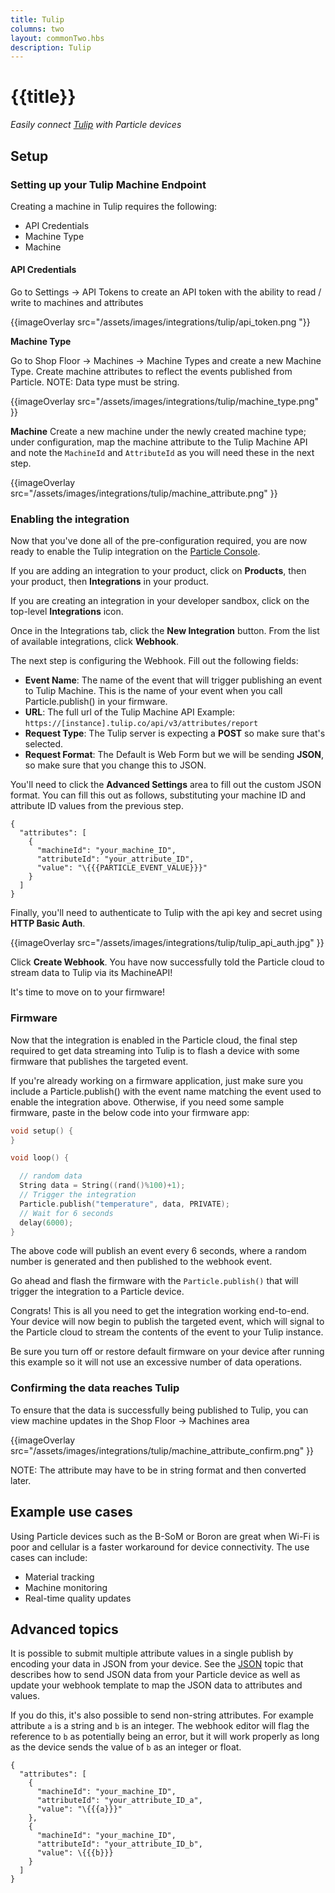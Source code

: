 ```yaml
---
title: Tulip
columns: two
layout: commonTwo.hbs
description: Tulip
---
```


# {{title}}

*Easily connect [Tulip](https://tulip.co/) with Particle devices*

## Setup

### Setting up your Tulip Machine Endpoint

Creating a machine in Tulip requires the following:

* API Credentials
* Machine Type
* Machine

#### API Credentials

Go to Settings &rarr; API Tokens to create an API token with the ability to read / write to machines and attributes

{{imageOverlay src="/assets/images/integrations/tulip/api_token.png "}}

**Machine Type**

Go to Shop Floor &rarr; Machines &rarr; Machine Types and create a new Machine Type. Create machine attributes to reflect the events published from Particle. NOTE: Data type must be string. 

{{imageOverlay src="/assets/images/integrations/tulip/machine_type.png" }}

**Machine**
Create a new machine under the newly created machine type; under configuration, map the machine attribute to the Tulip Machine API and note the `MachineId` and `AttributeId` as you will need these in the next step.

{{imageOverlay src="/assets/images/integrations/tulip/machine_attribute.png" }}


### Enabling the integration

Now that you've done all of the pre-configuration required, you are now ready to enable the Tulip integration on the [Particle Console](https://console.particle.io/).

If you are adding an integration to your product, click on **Products**, then your product, then **Integrations** in your product.

If you are creating an integration in your developer sandbox, click on the top-level **Integrations** icon.

Once in the Integrations tab, click the **New Integration** button. From the list of available integrations, click **Webhook**.


The next step is configuring the Webhook. Fill out the following fields:

* **Event Name**: The name of the event that will trigger publishing an event to Tulip Machine. This is the name of your event when you call Particle.publish() in your firmware.
* **URL**: The full url of the Tulip Machine API Example: `https://[instance].tulip.co/api/v3/attributes/report`
* **Request Type**: The Tulip server is expecting a **POST** so make sure that's selected.
* **Request Format**: The Default is Web Form but we will be sending **JSON**, so make sure that you change this to JSON.


You'll need to click the **Advanced Settings** area to fill out the custom JSON format. You can fill this out as follows, substituting your machine ID and attribute ID values from the previous step.

```
{
  "attributes": [
    {
      "machineId": "your_machine_ID",
      "attributeId": "your_attribute_ID",
      "value": "\{{{PARTICLE_EVENT_VALUE}}}"
    }
  ]
}
```

Finally, you'll need to authenticate to Tulip with the api key and secret using **HTTP Basic Auth**.

{{imageOverlay src="/assets/images/integrations/tulip/tulip_api_auth.jpg" }}



Click **Create Webhook**. You have now successfully told the Particle cloud to stream data to Tulip via its MachineAPI!

It's time to move on to your firmware!

### Firmware

Now that the integration is enabled in the Particle cloud, the final step required to get data streaming into Tulip is to flash a device with some firmware that publishes the targeted event.

If you're already working on a firmware application, just make sure you include a Particle.publish() with the event name matching the event used to enable the integration above. Otherwise, if you need some sample firmware, paste in the below code into your firmware app:

```cpp
void setup() {
}

void loop() {

  // random data
  String data = String((rand()%100)+1); 
  // Trigger the integration
  Particle.publish("temperature", data, PRIVATE);
  // Wait for 6 seconds
  delay(6000);
}
```

The above code will publish an event every 6 seconds, where a random number is generated and then published to the webhook event.

Go ahead and flash the firmware with the `Particle.publish()` that will trigger the integration to a Particle device.

Congrats! This is all you need to get the integration working end-to-end. Your device will now begin to publish the targeted event, which will signal to the Particle cloud to stream the contents of the event to your Tulip instance.

Be sure you turn off or restore default firmware on your device after running this example so it will not use an excessive number of data operations.

### Confirming the data reaches Tulip

To ensure that the data is successfully being published to Tulip, you can view machine updates in the Shop Floor &rarr; Machines area

{{imageOverlay src="/assets/images/integrations/tulip/machine_attribute_confirm.png" }}

NOTE: The attribute may have to be in string format and then converted later.

## Example use cases

Using Particle devices such as the B-SoM or Boron are great when Wi-Fi is poor and cellular is a faster workaround for device connectivity. The use cases can include:

* Material tracking
* Machine monitoring
* Real-time quality updates

## Advanced topics

It is possible to submit multiple attribute values in a single publish by encoding your data in JSON from your device. See the [JSON](/firmware/best-practices/json/) topic that describes how to send JSON data from your Particle device as well as update your webhook template to map the JSON data to attributes and values.

If you do this, it's also possible to send non-string attributes. For example attribute `a` is a string and `b` is an integer. The webhook editor will flag the reference to `b` as potentially being an error, but it will work properly as long as the device sends the value of `b` as an integer or float.

```
{
  "attributes": [
    {
      "machineId": "your_machine_ID",
      "attributeId": "your_attribute_ID_a",
      "value": "\{{{a}}}"
    },
    {
      "machineId": "your_machine_ID",
      "attributeId": "your_attribute_ID_b",
      "value": \{{{b}}}
    }
  ]
}
```
